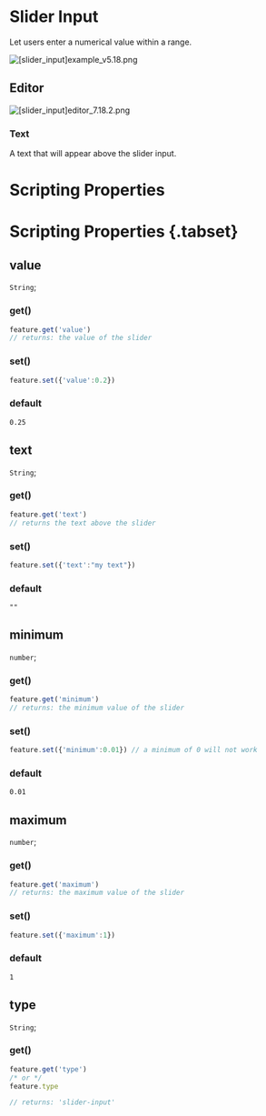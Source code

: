 # Slider Input

Let users enter a numerical value within a range.

![[slider_input]example_v5.18.png](/features/[slider_input]example_v5.18.png)

## Editor
![[slider_input]editor_7.18.2.png](/features/[slider_input]editor_7.18.2.png)

### Text

A text that will appear above the slider input.

# Scripting Properties
# Scripting Properties {.tabset}
## value
`String`; 

### get()

```js
feature.get('value')
// returns: the value of the slider
```

### set()

```js
feature.set({'value':0.2})
```

### default

`0.25`

## text
`String`; 

### get()

```js
feature.get('text')
// returns the text above the slider
```

### set()

```js
feature.set({'text':"my text"})
```

### default

`""`

## minimum
`number`; 

### get()

```js
feature.get('minimum')
// returns: the minimum value of the slider
```

### set()

```js
feature.set({'minimum':0.01}) // a minimum of 0 will not work
```

### default

`0.01`

## maximum
`number`; 

### get()

```js
feature.get('maximum')
// returns: the maximum value of the slider
```

### set()

```js
feature.set({'maximum':1})
```

### default

`1`


## type
`String`;

### get()

```js
feature.get('type')
/* or */
feature.type

// returns: 'slider-input'
```
